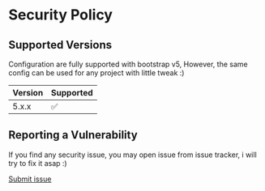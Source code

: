 # Security Policy

## Supported Versions

Configuration are fully supported with bootstrap v5, However, the same config can be used for any project with little tweak :)

| Version | Supported          |
| ------- | ------------------ |
| 5.x.x   | :white_check_mark: |

## Reporting a Vulnerability

If you find any security issue, you may open issue from issue tracker, i will try to fix it asap :)

<a href="https://github.com/prafullaranjan/bootstrap/issues">Submit issue</a>
